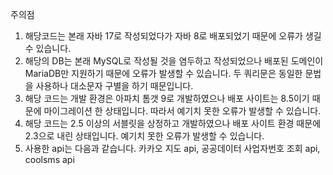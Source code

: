 주의점
1. 해당코드는 본래 자바 17로 작성되었다가 자바 8로 배포되었기 때문에 오류가 생길 수 있습니다.
2. 해당의 DB는 본래 MySQL로 작성될 것을 염두하고 작성되었으나 배포된 도메인이 MariaDB만 지원하기 때문에 오류가 발생할 수 있습니다. 두 쿼리문은 동일한 문법을 사용하나 대소문자 구별을 하기 때문입니다.
3. 해당 코드는 개발 환경은 아파치 톰갯 9로 개발하였으나 배포 사이트는 8.5이기 때문에 마이그레이션 한 상태입니다. 따라서 예기치 못한 오류가 발생할 수 있습니다.
4. 해당 코드는 2.5 이상의 서블릿을 상정하고 개발하였으나 배포 사이트 환경 때문에 2.3으로 내린 상태입니다. 예기치 못한 오류가 발생할 수 있습니다.
5. 사용한 api는 다음과 같습니다. 카카오 지도 api, 공공데이터 사업자번호 조회 api, coolsms api
